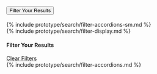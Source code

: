 <div class="search-filters-sm">
  <div class="filter-controls-sm grid-row">
  <div class="usa-accordion mobile-filter grid-col-5">
    <h4 class="usa-accordion__heading">
      <button
        class="usa-accordion__button"
        aria-expanded="false"
        aria-controls="m1"
      >
        Filter Your Results
      </button>
    </h4>
    <div id="m1" class="usa-accordion__content usa-prose">
      {% include prototype/search/filter-accordions-sm.md %}
    </div>
  </div>
  </div>
  <div class="grid-col-7">
    {% include prototype/search/filter-display.md %}
  </div>
</div>

<div class="search-filters-lg">
  <div class="filter-controls grid-row">
    <div class="grid-col-6"><h4>Filter Your Results</h4></div>
    <div class="grid-col-6"><a href="/" class="usa-button usa-button--outline">Clear Filters</a></div>
  </div>
  <div>
    {% include prototype/search/filter-accordions.md %}
  </div>
</div>


